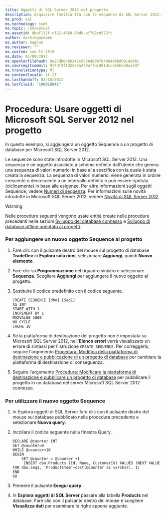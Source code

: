 ```yaml
---
title: Oggetti di SQL Server 2012 nel progetto
description: Acquisire familiarità con le sequenze di SQL Server 2012. Scoprire come aggiungere questi oggetti ai progetti di database e usarli nelle query.
ms.prod: sql
ms.technology: ssdt
ms.topic: conceptual
ms.assetid: 9baf122f-cf22-4860-98db-ef782cd972fc
author: markingmyname
ms.author: maghan
ms.reviewer: “”
ms.custom: seo-lt-2019
ms.date: 02/09/2017
ms.openlocfilehash: 9e27db8dbb247c65664006784d44966d0914d8bc
ms.sourcegitcommit: 917df4ffd22e4a229af7dc481dcce3ebba0aa4d7
ms.translationtype: MT
ms.contentlocale: it-IT
ms.lasthandoff: 02/10/2021
ms.locfileid: "100018041"
---
```

# <a name="how-to-use-microsoft-sql-server-2012-objects-in-your-project"></a>Procedura: Usare oggetti di Microsoft SQL Server 2012 nel progetto

In questo esempio, si aggiungerà un oggetto Sequence a un progetto di database per Microsoft SQL Server 2012.  
  
Le sequenze sono state introdotte in Microsoft SQL Server 2012. Una sequenza è un oggetto associato a schema definito dall'utente che genera una sequenza di valori numerici in base alla specifica con la quale è stata creata la sequenza. La sequenza di valori numerici viene generata in ordine crescente o decrescente a un intervallo definito e può essere ripetuta (ciclicamente) in base alle esigenze.  Per altre informazioni sugli oggetti Sequence, vedere [Numeri di sequenza](../relational-databases/sequence-numbers/sequence-numbers.md). Per informazioni sulle novità introdotte in Microsoft SQL Server 2012, vedere [Novità di SQL Server 2012](/previous-versions/sql/sql-server-2012/bb500435(v=sql.110)).  
  
> [!WARNING]  
> Nelle procedure seguenti vengono usate entità create nelle procedure precedenti nelle sezioni [Sviluppo del database connesso](../ssdt/connected-database-development.md) e [Sviluppo di database offline orientato ai progetti](../ssdt/project-oriented-offline-database-development.md).  
  
### <a name="to-add-a-new-sequence-object-to-your-project"></a>Per aggiungere un nuovo oggetto Sequence al progetto  
  
1.  Fare clic con il pulsante destro del mouse sul progetto di database **TradeDev** in **Esplora soluzioni**, selezionare **Aggiungi**, quindi **Nuovo elemento**.  
  
2.  Fare clic su **Programmazione** nel riquadro sinistro e selezionare **Sequenza**. Scegliere **Aggiungi** per aggiungere il nuovo oggetto al progetto.  
  
3.  Sostituire il codice predefinito con il codice seguente.  
  
    ```  
    CREATE SEQUENCE [dbo].[Seq1]  
    AS INT  
    START WITH 1  
    INCREMENT BY 1  
    MAXVALUE 1000  
    NO CYCLE  
    CACHE 10  
    ```  
  
4.  Se la piattaforma di destinazione del progetto non è impostata su Microsoft SQL Server 2012, nell'**Elenco errori** verrà visualizzato un errore di sintassi per l'istruzione `CREATE SEQUENCE`. Per correggerlo, seguire l'argomento [Procedura: Modifica della piattaforma di destinazione e pubblicazione di un progetto di database](../ssdt/how-to-change-target-platform-and-publish-a-database-project.md) per cambiare la piattaforma di destinazione di conseguenza.  
  
5.  Seguire l'argomento [Procedura: Modificare la piattaforma di destinazione e pubblicare un progetto di database](../ssdt/how-to-change-target-platform-and-publish-a-database-project.md) per pubblicare il progetto in un database nel server Microsoft SQL Server 2012 connesso.  
  
### <a name="to-use-the-new-sequence-object"></a>Per utilizzare il nuovo oggetto Sequence  
  
1.  In Esplora oggetti di SQL Server fare clic con il pulsante destro del mouse sul database pubblicato nella procedura precedente e selezionare **Nuova query**.  
  
2.  Incollare il codice seguente nella finestra Query.  
  
    ```  
    DECLARE @counter INT  
    SET @counter=0  
    WHILE @counter<10  
    BEGIN  
        SET @counter = @counter +1  
         INSERT dbo.Products (Id, Name, CustomerId) VALUES (NEXT VALUE FOR dbo.Seq1, 'ProductItem'+cast(@counter as varchar), 1)  
    END   
    GO  
    ```  
  
3.  Premere il pulsante **Esegui query**.  
  
4.  In **Esplora oggetti di SQL Server** passare alla tabella **Products** nel database. Fare clic con il pulsante destro del mouse e scegliere **Visualizza dati** per esaminare le righe appena aggiunte.  
